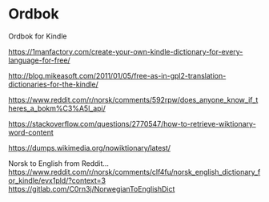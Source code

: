 # Ordbok

Ordbok for Kindle

<https://1manfactory.com/create-your-own-kindle-dictionary-for-every-language-for-free/>

<http://blog.mikeasoft.com/2011/01/05/free-as-in-gpl2-translation-dictionaries-for-the-kindle/>

<https://www.reddit.com/r/norsk/comments/592rpw/does_anyone_know_if_theres_a_bokm%C3%A5l_api/>

<https://stackoverflow.com/questions/2770547/how-to-retrieve-wiktionary-word-content>

<https://dumps.wikimedia.org/nowiktionary/latest/>

Norsk to English from Reddit...
<https://www.reddit.com/r/norsk/comments/clf4fu/norsk_english_dictionary_for_kindle/evx1pld/?context=3>
<https://gitlab.com/C0rn3j/NorwegianToEnglishDict>

